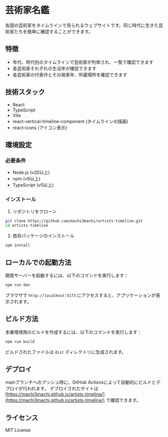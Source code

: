 # 芸術家名鑑

各国の芸術家をタイムラインで見られるウェブサイトです。同じ時代に生きた芸術家たちを簡単に確認することができます。

## 特徴

* 年代、時代別のタイムラインで芸術家が列挙され、一覧で確認できます
* 各芸術家それぞれの生没年が確認できます
* 各芸術家の代表作とその発表年、所蔵場所を確認できます

## 技術スタック

* React
* TypeScript
* Vite
* react-vertical-timeline-component (タイムラインの描画)
* react-icons (アイコン表示)

## 環境設定

### 必要条件

* Node.js (v20以上)
* npm (v9以上)
* TypeScript (v5以上)

### インストール

1. リポジトリをクローン
```bash
git clone https://github.com/machi3machi/artists-timeline.git
cd artists-timeline
```

2. 依存パッケージのインストール
```bash
npm install
```

## ローカルでの起動方法

開発サーバーを起動するには、以下のコマンドを実行します：

```bash
npm run dev
```

ブラウザで `http://localhost:5173` にアクセスすると、アプリケーションが表示されます。

## ビルド方法

本番環境用のビルドを作成するには、以下のコマンドを実行します：

```bash
npm run build
```

ビルドされたファイルは `dist` ディレクトリに生成されます。

## デプロイ

mainブランチへのプッシュ時に、GitHub Actionsによって自動的にビルドとデプロイが行われます。
デプロイされたサイトは [https://machi3machi.github.io/artists-timeline/](https://machi3machi.github.io/artists-timeline/) で確認できます。

## ライセンス

MIT License
